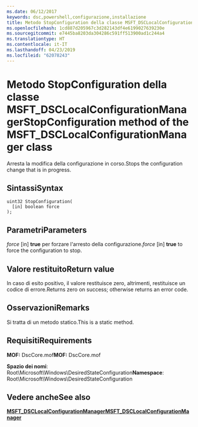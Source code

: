 ```yaml
---
ms.date: 06/12/2017
keywords: dsc,powershell,configurazione,installazione
title: Metodo StopConfiguration della classe MSFT_DSCLocalConfigurationManager
ms.openlocfilehash: 1cd887d205967c3d282143df4e6199027639230e
ms.sourcegitcommit: e7445ba8203da304286c591ff513900ad1c244a4
ms.translationtype: HT
ms.contentlocale: it-IT
ms.lasthandoff: 04/23/2019
ms.locfileid: "62078243"
---
```

# <a name="stopconfiguration-method-of-the-msftdsclocalconfigurationmanager-class"></a><span data-ttu-id="d124f-103">Metodo StopConfiguration della classe MSFT_DSCLocalConfigurationManager</span><span class="sxs-lookup"><span data-stu-id="d124f-103">StopConfiguration method of the MSFT_DSCLocalConfigurationManager class</span></span>

<span data-ttu-id="d124f-104">Arresta la modifica della configurazione in corso.</span><span class="sxs-lookup"><span data-stu-id="d124f-104">Stops the configuration change that is in progress.</span></span>

## <a name="syntax"></a><span data-ttu-id="d124f-105">Sintassi</span><span class="sxs-lookup"><span data-stu-id="d124f-105">Syntax</span></span>

```mof
uint32 StopConfiguration(
  [in] boolean force
);
```

## <a name="parameters"></a><span data-ttu-id="d124f-106">Parametri</span><span class="sxs-lookup"><span data-stu-id="d124f-106">Parameters</span></span>

<span data-ttu-id="d124f-107">*force* \[in\] **true** per forzare l'arresto della configurazione.</span><span class="sxs-lookup"><span data-stu-id="d124f-107">*force* \[in\] **true** to force the configuration to stop.</span></span>

## <a name="return-value"></a><span data-ttu-id="d124f-108">Valore restituito</span><span class="sxs-lookup"><span data-stu-id="d124f-108">Return value</span></span>

<span data-ttu-id="d124f-109">In caso di esito positivo, il valore restituisce zero, altrimenti, restituisce un codice di errore.</span><span class="sxs-lookup"><span data-stu-id="d124f-109">Returns zero on success; otherwise returns an error code.</span></span>

## <a name="remarks"></a><span data-ttu-id="d124f-110">Osservazioni</span><span class="sxs-lookup"><span data-stu-id="d124f-110">Remarks</span></span>

<span data-ttu-id="d124f-111">Si tratta di un metodo statico.</span><span class="sxs-lookup"><span data-stu-id="d124f-111">This is a static method.</span></span>

## <a name="requirements"></a><span data-ttu-id="d124f-112">Requisiti</span><span class="sxs-lookup"><span data-stu-id="d124f-112">Requirements</span></span>

<span data-ttu-id="d124f-113">**MOF:** DscCore.mof</span><span class="sxs-lookup"><span data-stu-id="d124f-113">**MOF:** DscCore.mof</span></span>

<span data-ttu-id="d124f-114">**Spazio dei nomi**: Root\Microsoft\Windows\DesiredStateConfiguration</span><span class="sxs-lookup"><span data-stu-id="d124f-114">**Namespace**: Root\Microsoft\Windows\DesiredStateConfiguration</span></span>

## <a name="see-also"></a><span data-ttu-id="d124f-115">Vedere anche</span><span class="sxs-lookup"><span data-stu-id="d124f-115">See also</span></span>

[<span data-ttu-id="d124f-116">**MSFT_DSCLocalConfigurationManager**</span><span class="sxs-lookup"><span data-stu-id="d124f-116">**MSFT_DSCLocalConfigurationManager**</span></span>](msft-dsclocalconfigurationmanager.md)